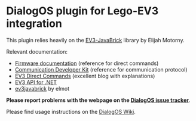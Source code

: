 # DialogOS plugin for Lego-EV3 integration

This plugin relies heavily on the [EV3-JavaBrick](https://github.com/elmot/ev3javabrick) library by Elijah Motorny.

Relevant documentation:
* [Firmware documentation](https://www.lego.com/r/www/r/mindstorms/-/media/franchises/mindstorms%202014/downloads/firmware%20and%20software/advanced/lego%20mindstorms%20ev3%20firmware%20developer%20kit.pdf?l.r2=830923294) (reference for direct commands)
* [Communication Developer Kit](https://www.lego.com/r/www/r/mindstorms/-/media/franchises/mindstorms%202014/downloads/firmware%20and%20software/advanced/lego%20mindstorms%20ev3%20communication%20developer%20kit.pdf?l.r2=1239680513) (reference for communication protocol)
* [EV3 Direct Commands](http://ev3directcommands.blogspot.com/) (excellent blog with explanations)
* [EV3 API for .NET](https://github.com/BrianPeek/legoev3)
* [ev3javabrick](https://github.com/elmot/ev3javabrick) by elmot



**Please report problems with the webpage on the [DialogOS issue tracker](https://github.com/dialogos-project/dialogos/issues)**.

Please find usage instructions on the [DialogOS Wiki](https://github.com/dialogos-project/dialogos/wiki).
